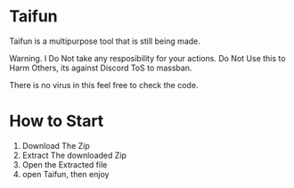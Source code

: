 # Taifun
Taifun is a multipurpose tool that is still being made.

Warning. I Do Not take any resposibility for your actions. Do Not Use this to Harm Others, its against Discord ToS to massban.

There is no virus in this feel free to check the code.

# How to Start

1. Download The Zip
2. Extract The downloaded Zip
3. Open the Extracted file
4. open Taifun, then enjoy

